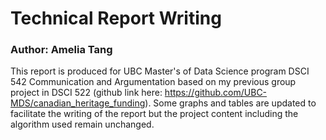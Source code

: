# Technical Report Writing 
### Author: Amelia Tang
This report is produced for UBC Master's of Data Science program DSCI 542 Communication and Argumentation based on my previous group project in DSCI 522 (github link here: https://github.com/UBC-MDS/canadian_heritage_funding). Some graphs and tables are updated to facilitate the writing of the report but the project content including the algorithm used remain unchanged. 
